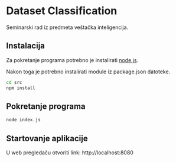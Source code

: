 # Dataset Classification

Seminarski rad iz predmeta veštačka inteligencija.

## Instalacija

Za pokretanje programa potrebno je instalirati [node.js](https://nodejs.org/en/).

Nakon toga je potrebno instalirati module iz package.json datoteke.

```bash
cd src
npm install
```

## Pokretanje programa

```python
node index.js
```
## Startovanje aplikacije

U web pregledaču otvoriti link:
http://localhost:8080

